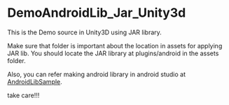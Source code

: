 # DemoAndroidLib_Jar_Unity3d

This is the Demo source in Unity3D using JAR library.

Make sure that folder is important about the location in assets for applying JAR lib. You should locate the JAR library at plugins/android in the assets folder.

Also, you can refer making android library in android studio at [AndroidLibSample](https://github.com/baboring/AndroidLibSample).

take care!!!
